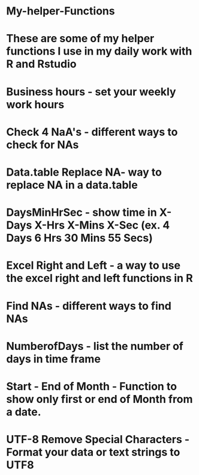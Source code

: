 # My-helper-Functions
# These are some of my helper functions I use in my daily work with R and Rstudio


# Business hours - set your weekly work hours

# Check 4 NaA's - different ways to check for NAs

# Data.table Replace NA- way to replace NA in a data.table

# DaysMinHrSec - show time in X-Days X-Hrs X-Mins X-Sec (ex. 4 Days 6 Hrs 30 Mins 55 Secs)

# Excel Right and Left - a way to use the excel right and left functions in R

# Find NAs - different ways to find NAs

# NumberofDays - list the number of days in time frame

# Start - End of Month - Function to show only first or end of Month from a date.

# UTF-8 Remove Special Characters - Format your data or text strings to UTF8